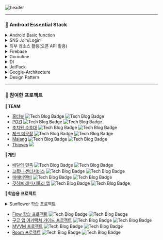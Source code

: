 ![header](https://capsule-render.vercel.app/api?type=waving&color=20b2aa&text=Mingyu's%20GIT&fontAlign=80&fontSize=40&fontColor=009999)
***
### 📜 Android Essential Stack 

<details> 
  <summary>Android Basic function</summary> 
  
   - [BroadcastReceiver](https://github.com/tnvnfdla1214/BroadcastReceiver)  
   - [RecyclerView](https://github.com/tnvnfdla1214/Recyclerview)  
   - [Fragment](https://github.com/tnvnfdla1214/Fragment)
</details>
<details> 
  <summary>SNS Join/Login</summary> 
  
   - [SNS Join/Login](https://github.com/tnvnfdla1214/SNS-Join-Login)
</details>
<details> 
  <summary>외부 리소스 활용(오픈 API 활용)</summary> 
  
   - [외부 리소스 활용(오픈 API 활용)](https://github.com/tnvnfdla1214/Leverage_external_resources)
</details>
<details> 
  <summary>Firebase</summary> 
  
   - [Firebase-Auth](https://github.com/tnvnfdla1214/SNS_Login)
   - [FireStore](https://github.com/tnvnfdla1214/FireStore/blob/main/README.md)
   - [Storage](https://github.com/tnvnfdla1214/FireStore/blob/main/README.md)
   - [FCM](https://github.com/tnvnfdla1214/BroadcastReceiver)
</details>
<details> 
  <summary>Coroutine</summary> 
  
   - [Coroutine Concept](https://github.com/tnvnfdla1214/Coroutine-Infomation)
   - [Coroutine Tutorial](https://github.com/tnvnfdla1214/Coroutine_-tutorial)
</details>
<details> 
  <summary>DI</summary> 
    
   - [Koin](https://github.com/tnvnfdla1214/DI-and-Koin)
   - [Hilt](https://github.com/tnvnfdla1214/Hilt)
</details>
<details> 
  <summary>JetPack</summary> 
  
   - [DataBinding](https://github.com/tnvnfdla1214/DataBinding_info)
   - [Room](https://github.com/tnvnfdla1214/Room_Example)
   - Navigation
   - [ViewModel](https://github.com/tnvnfdla1214/viewmodel22)
   - [LiveData](https://github.com/tnvnfdla1214/LiveData)
   - [ViewPager2](https://github.com/tnvnfdla1214/Airbnb_project)
   - paging
</details>
<details> 
  <summary>Google-Architecture</summary> 
  
   - [앱 아키텍쳐 가이드란](https://github.com/tnvnfdla1214/App_Architecture_Guide)
   - [UI 레이어](https://github.com/tnvnfdla1214/UI_Layer)
   - [Data 레이어](https://github.com/tnvnfdla1214/Data_Layer)
   - [Domain 레이어](https://github.com/tnvnfdla1214/Domain_Layer)
   - [stateFlow](https://github.com/tnvnfdla1214/Flow)
   - 모듈의 독립화
</details>
<details> 
  <summary>Design Pattern</summary> 
  
   - [MVC MVP MVVM](https://github.com/tnvnfdla1214/MVC_MVP_MVVM)
   - [MVVM](https://github.com/tnvnfdla1214/MVVM)
   - [MVVM++](https://github.com/tnvnfdla1214/MVVM-)
   - [MVI](https://github.com/tnvnfdla1214/MVI)
   - [State Pattern](https://github.com/tnvnfdla1214/StatePattenSample)
   - [Flow](https://github.com/tnvnfdla1214/ToDoApp)
   
</details>

***
### :necktie: 참여한 프로젝트

**:elephant:TEAM**
+ [홈터뷰](https://github.com/hometerview/Android) ![Tech Blog Badge](http://img.shields.io/badge/-Android-0e6548?style=flat-square&logo=Android) ![Tech Blog Badge](http://img.shields.io/badge/-Kotlin-b7b1e9?style=flat-square&logo=Kotlin)
+ [POZI](https://github.com/Nexters/pozi_android) ![Tech Blog Badge](http://img.shields.io/badge/-Android-0e6548?style=flat-square&logo=Android) ![Tech Blog Badge](http://img.shields.io/badge/-Kotlin-b7b1e9?style=flat-square&logo=Kotlin)
+ [조치원 수호대](https://github.com/tnvnfdla1214/homemade_guardian) ![Tech Blog Badge](http://img.shields.io/badge/-Android-0e6548?style=flat-square&logo=Android) ![Tech Blog Badge](http://img.shields.io/badge/-Java-3f00ff?style=flat-square&logo=Java)
+ [체크 메모장](https://github.com/tnvnfdla1214/CheckAlarmList) ![Tech Blog Badge](http://img.shields.io/badge/-Android-0e6548?style=flat-square&logo=Android) ![Tech Blog Badge](http://img.shields.io/badge/-Java-3f00ff?style=flat-square&logo=Java)
+ [Malang](https://github.com/tnvnfdla1214/Malang) ![Tech Blog Badge](http://img.shields.io/badge/-Android-0e6548?style=flat-square&logo=Android) ![Tech Blog Badge](http://img.shields.io/badge/-Java-3f00ff?style=flat-square&logo=Java)
+ [Thieves](https://github.com/tnvnfdla1214/VR-Game/blob/master/README.md) <img src="https://img.shields.io/badge/Unity-000000?style=for-the-badge&logo=Unity&logoColor=white">

**:penguin:개인**
+ [배달의 민족](https://github.com/tnvnfdla1214/DelevryProject) ![Tech Blog Badge](http://img.shields.io/badge/-Android-0e6548?style=flat-square&logo=Android) ![Tech Blog Badge](http://img.shields.io/badge/-Kotlin-b7b1e9?style=flat-square&logo=Kotlin)
+ [코로나 센터서비스](https://github.com/tnvnfdla1214/Covid19_Map) ![Tech Blog Badge](http://img.shields.io/badge/-Android-0e6548?style=flat-square&logo=Android) ![Tech Blog Badge](http://img.shields.io/badge/-Kotlin-b7b1e9?style=flat-square&logo=Kotlin)
+ [애에비엔비](https://github.com/tnvnfdla1214/Airbnb_project) ![Tech Blog Badge](http://img.shields.io/badge/-Android-0e6548?style=flat-square&logo=Android) ![Tech Blog Badge](http://img.shields.io/badge/-Kotlin-b7b1e9?style=flat-square&logo=Kotlin)
+ [깃허브 레파지토리 앱](https://github.com/tnvnfdla1214/github_repository) ![Tech Blog Badge](http://img.shields.io/badge/-Android-0e6548?style=flat-square&logo=Android) ![Tech Blog Badge](http://img.shields.io/badge/-Kotlin-b7b1e9?style=flat-square&logo=Kotlin)

**🍒학습용 프로젝트**

<details> 
  <summary>Sunflower 학습 프로젝트</summary> 
    
   - [소개](https://github.com/tnvnfdla1214/Sunflower_info)
   - [Model](https://github.com/tnvnfdla1214/Sunflower_Model)
   - [ViewModel](https://github.com/tnvnfdla1214/Sunflower_ViewModel)
   - [View](https://github.com/tnvnfdla1214/Sunflower_View)
   - [Hilt](https://github.com/tnvnfdla1214/Sunflower_Hilt)
   - [Navigation](https://github.com/tnvnfdla1214/Sunflower_Navigation)
   
</details>

+ [Flow 학습 프로젝트](https://github.com/tnvnfdla1214/ToDoApp) ![Tech Blog Badge](http://img.shields.io/badge/-Android-0e6548?style=flat-square&logo=Android) ![Tech Blog Badge](http://img.shields.io/badge/-Kotlin-b7b1e9?style=flat-square&logo=Kotlin)
+ [구글 앱 아키택쳐 가이드 프로젝트](https://github.com/tnvnfdla1214/ToDo) ![Tech Blog Badge](http://img.shields.io/badge/-Android-0e6548?style=flat-square&logo=Android) ![Tech Blog Badge](http://img.shields.io/badge/-Kotlin-b7b1e9?style=flat-square&logo=Kotlin)
+ [MVVM 프로젝트](https://github.com/tnvnfdla1214/MvvmExample) ![Tech Blog Badge](http://img.shields.io/badge/-Android-0e6548?style=flat-square&logo=Android) ![Tech Blog Badge](http://img.shields.io/badge/-Kotlin-b7b1e9?style=flat-square&logo=Kotlin)
+ [Room 프로젝트](https://github.com/tnvnfdla1214/Room_Example) ![Tech Blog Badge](http://img.shields.io/badge/-Android-0e6548?style=flat-square&logo=Android) ![Tech Blog Badge](http://img.shields.io/badge/-Kotlin-b7b1e9?style=flat-square&logo=Kotlin)

